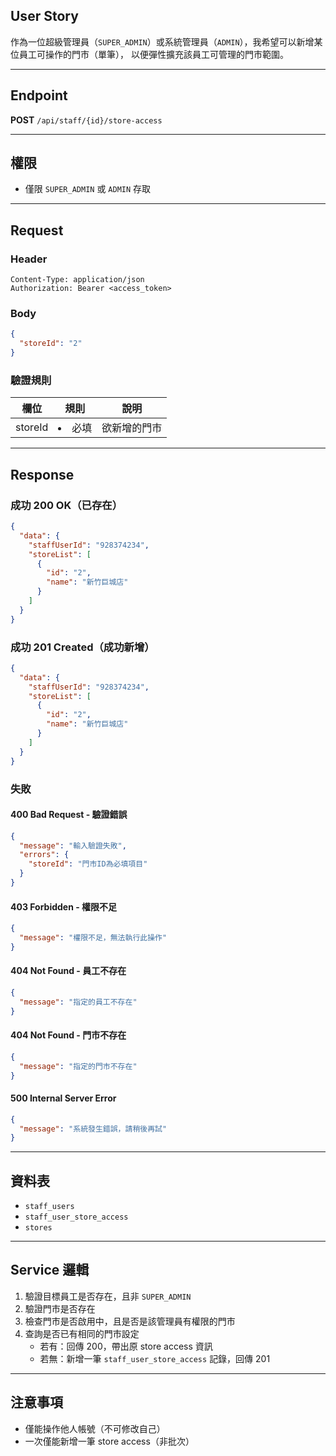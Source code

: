 ## User Story

作為一位超級管理員（`SUPER_ADMIN`）或系統管理員（`ADMIN`），我希望可以新增某位員工可操作的門市（單筆）， 以便彈性擴充該員工可管理的門市範圍。

---

## Endpoint

**POST** `/api/staff/{id}/store-access`

---

## 權限

- 僅限 `SUPER_ADMIN` 或 `ADMIN` 存取


---

## Request

### Header

```http
Content-Type: application/json
Authorization: Bearer <access_token>
```

### Body

```json
{
  "storeId": "2"
}
```

### 驗證規則

| 欄位     | 規則     | 說明         |
| -------- | -------- | ------------ |
| storeId | <li>必填 | 欲新增的門市 |

---

## Response

### 成功 200 OK（已存在）

```json
{
  "data": {
    "staffUserId": "928374234",
    "storeList": [
      {
        "id": "2",
        "name": "新竹巨城店"
      }
    ]
  }
}
```

### 成功 201 Created（成功新增）

```json
{
  "data": {
    "staffUserId": "928374234",
    "storeList": [
      {
        "id": "2",
        "name": "新竹巨城店"
      }
    ]
  }
}
```

### 失敗

#### 400 Bad Request - 驗證錯誤

```json
{
  "message": "輸入驗證失敗",
  "errors": {
    "storeId": "門市ID為必填項目"
  }
}
```

#### 403 Forbidden - 權限不足

```json
{
  "message": "權限不足，無法執行此操作"
}
```

#### 404 Not Found - 員工不存在

```json
{
  "message": "指定的員工不存在"
}
```

#### 404 Not Found - 門市不存在

```json
{
  "message": "指定的門市不存在"
}
```

#### 500 Internal Server Error

```json
{
  "message": "系統發生錯誤，請稍後再試"
}
```

---

## 資料表

- `staff_users`
- `staff_user_store_access`
- `stores`

---

## Service 邏輯


1. 驗證目標員工是否存在，且非 `SUPER_ADMIN`
2. 驗證門市是否存在
3. 檢查門市是否啟用中，且是否是該管理員有權限的門市
4. 查詢是否已有相同的門市設定
   - 若有：回傳 200，帶出原 store access 資訊
   - 若無：新增一筆 `staff_user_store_access` 記錄，回傳 201

---

## 注意事項

- 僅能操作他人帳號（不可修改自己）
- 一次僅能新增一筆 store access（非批次）

